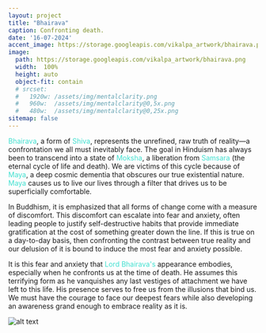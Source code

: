 ```yaml
---
layout: project
title: "Bhairava"
caption: Confronting death.
date: '16-07-2024'
accent_image: https://storage.googleapis.com/vikalpa_artwork/bhairava.png  
image: 
  path: https://storage.googleapis.com/vikalpa_artwork/bhairava.png
  width:  100%
  height: auto
  object-fit: contain
  # srcset: 
  #   1920w: /assets/img/mentalclarity.png
  #   960w:  /assets/img/mentalclarity@0,5x.png
  #   480w:  /assets/img/mentalclarity@0,25x.png
sitemap: false
---
```


<span style="color:turquoise">Bhairava</span>, a form of <span style="color:turquoise">Shiva</span>, represents the unrefined, raw truth of reality—a confrontation we all must inevitably face. The goal in Hinduism has always been to transcend into a state of <span style="color:turquoise">Moksha</span>, a liberation from <span style="color:turquoise">Samsara</span> (the eternal cycle of life and death). We are victims of this cycle because of <span style="color:turquoise">Maya</span>, a deep cosmic dementia that obscures our true existential nature. <span style="color:turquoise">Maya</span> causes us to live our lives through a filter that drives us to be superficially comfortable.

In Buddhism, it is emphasized that all forms of change come with a measure of discomfort. This discomfort can escalate into fear and anxiety, often leading people to justify self-destructive habits that provide immediate gratification at the cost of something greater down the line. If this is true on a day-to-day basis, then confronting the contrast between true reality and our delusion of it is bound to induce the most fear and anxiety possible. 

It is this fear and anxiety that <span style="color:turquoise">Lord Bhairava's</span> appearance embodies, especially when he confronts us at the time of death. He assumes this terrifying form as he vanquishes any last vestiges of attachment we have left to this life. His presence serves to free us from the illusions that bind us. We must have the courage to face our deepest fears while also developing an awareness grand enough to embrace reality as it is.


![alt text](https://storage.googleapis.com/vikalpa_artwork/bhairava.png)